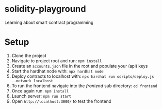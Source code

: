 # solidity-playground
Learning about smart contract programming

# Setup

1. Clone the project
2. Navigate to project root and run: `npm install`
3. Create an `accounts.json` file in the root and populate your (api) keys
4. Start the hardhat node with: `npx hardhat node`
5. Deploy contracts to localhost with: `npx hardhat run scripts/deploy.js --network localhost`
6. To run the frontend navigate into the _frontend_ sub directory: `cd frontend`
7. Once again run: `npm install`
8. Launch server: `npm run start`
9. Open `http://localhost:3000/` to test the frontend
